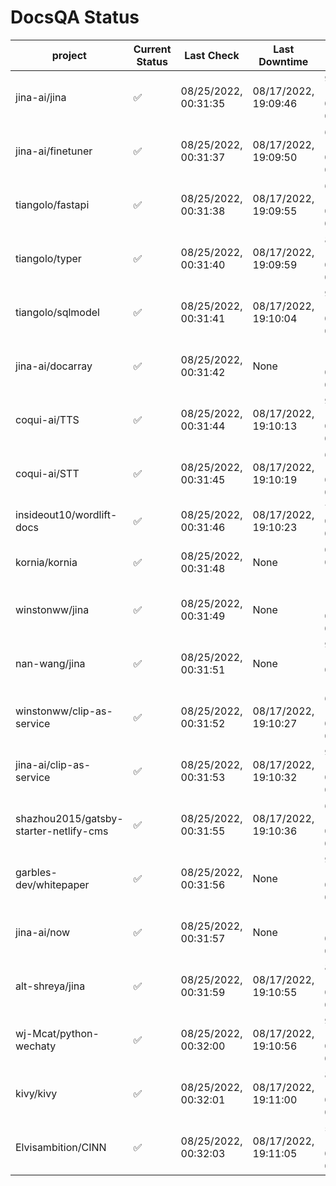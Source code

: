 # DocsQA Status

|               project                |Current Status|     Last Check     |   Last Downtime    |              % Uptime              |
|--------------------------------------|--------------|--------------------|--------------------|------------------------------------|
|jina-ai/jina                          |✅            |08/25/2022, 00:31:35|08/17/2022, 19:09:46|94.318 (since 08/15/2022, 07:09:42) |
|jina-ai/finetuner                     |✅            |08/25/2022, 00:31:37|08/17/2022, 19:09:50|63.560 (since 08/15/2022, 07:09:42) |
|tiangolo/fastapi                      |✅            |08/25/2022, 00:31:38|08/17/2022, 19:09:55|63.566 (since 08/15/2022, 07:09:42) |
|tiangolo/typer                        |✅            |08/25/2022, 00:31:40|08/17/2022, 19:09:59|87.752 (since 08/15/2022, 07:09:42) |
|tiangolo/sqlmodel                     |✅            |08/25/2022, 00:31:41|08/17/2022, 19:10:04|94.338 (since 08/15/2022, 07:09:42) |
|jina-ai/docarray                      |✅            |08/25/2022, 00:31:42|None                |100.000 (since 08/24/2022, 01:39:12)|
|coqui-ai/TTS                          |✅            |08/25/2022, 00:31:44|08/17/2022, 19:10:13|94.333 (since 08/15/2022, 07:09:42) |
|coqui-ai/STT                          |✅            |08/25/2022, 00:31:45|08/17/2022, 19:10:19|63.567 (since 08/15/2022, 07:09:42) |
|insideout10/wordlift-docs             |✅            |08/25/2022, 00:31:46|08/17/2022, 19:10:23|7.384 (since 08/15/2022, 07:09:42)  |
|kornia/kornia                         |✅            |08/25/2022, 00:31:48|None                |0.150 (since 08/23/2022, 16:11:04)  |
|winstonww/jina                        |✅            |08/25/2022, 00:31:49|None                |100.000 (since 08/24/2022, 08:10:59)|
|nan-wang/jina                         |✅            |08/25/2022, 00:31:51|None                |99.932 (since 08/24/2022, 15:11:24) |
|winstonww/clip-as-service             |✅            |08/25/2022, 00:31:52|08/17/2022, 19:10:27|63.572 (since 08/15/2022, 07:09:42) |
|jina-ai/clip-as-service               |✅            |08/25/2022, 00:31:53|08/17/2022, 19:10:32|94.344 (since 08/15/2022, 07:09:42) |
|shazhou2015/gatsby-starter-netlify-cms|✅            |08/25/2022, 00:31:55|08/17/2022, 19:10:36|63.572 (since 08/15/2022, 07:09:42) |
|garbles-dev/whitepaper                |✅            |08/25/2022, 00:31:56|None                |94.116 (since 08/24/2022, 01:39:12) |
|jina-ai/now                           |✅            |08/25/2022, 00:31:57|None                |100.000 (since 08/24/2022, 01:39:12)|
|alt-shreya/jina                       |✅            |08/25/2022, 00:31:59|08/17/2022, 19:10:55|86.822 (since 08/15/2022, 07:09:42) |
|wj-Mcat/python-wechaty                |✅            |08/25/2022, 00:32:00|08/17/2022, 19:10:56|92.627 (since 08/15/2022, 07:09:42) |
|kivy/kivy                             |✅            |08/25/2022, 00:32:01|08/17/2022, 19:11:00|86.824 (since 08/15/2022, 07:09:42) |
|Elvisambition/CINN                    |✅            |08/25/2022, 00:32:03|08/17/2022, 19:11:05|56.057 (since 08/15/2022, 07:09:42) |
